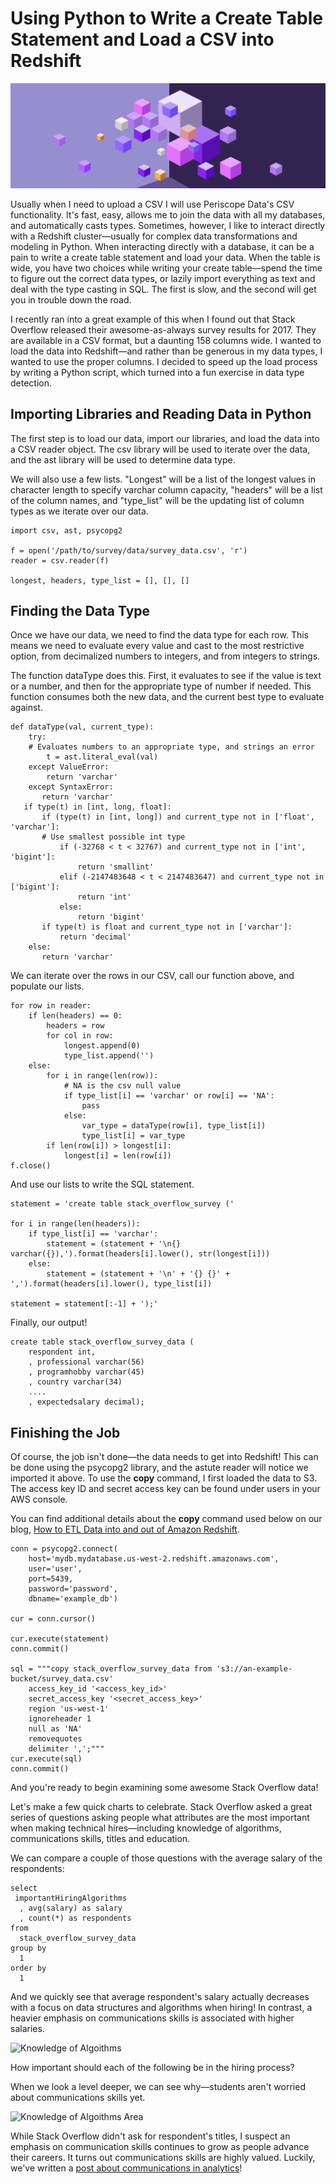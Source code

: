 # Using Python to Write a Create Table Statement and Load a CSV into Redshift

![Header](/Python/Using_Python_to_Write_a_Create_Table_Statement_and_Load_a_CSV_into_Redshift/Images/header.png)

Usually when I need to upload a CSV I will use Periscope Data's CSV functionality. It's fast, easy, allows me to join the data with all my databases, and automatically casts types. Sometimes, however, I like to interact directly with a Redshift cluster—usually for complex data transformations and modeling in Python. When interacting directly with a database, it can be a pain to write a create table statement and load your data. When the table is wide, you have two choices while writing your create table—spend the time to figure out the correct data types, or lazily import everything as text and deal with the type casting in SQL. The first is slow, and the second will get you in trouble down the road.

I recently ran into a great example of this when I found out that Stack Overflow released their awesome-as-always survey results for 2017. They are available in a CSV format, but a daunting 158 columns wide. I wanted to load the data into Redshift—and rather than be generous in my data types, I wanted to use the proper columns. I decided to speed up the load process by writing a Python script, which turned into a fun exercise in data type detection. 

## Importing Libraries and Reading Data in Python

The first step is to load our data, import our libraries, and load the data into a CSV reader object. The csv library will be used to iterate over the data, and the ast library will be used to determine data type.

We will also use a few lists. "Longest" will be a list of the longest values in character length to specify varchar column capacity, "headers" will be a list of the column names, and "type_list" will be the updating list of column types as we iterate over our data.

    import csv, ast, psycopg2

    f = open('/path/to/survey/data/survey_data.csv', 'r')
    reader = csv.reader(f)
    
    longest, headers, type_list = [], [], []

## Finding the Data Type

Once we have our data, we need to find the data type for each row. This means we need to evaluate every value and cast to the most restrictive option, from decimalized numbers to integers, and from integers to strings.

The function dataType does this. First, it evaluates to see if the value is text or a number, and then for the appropriate type of number if needed. This function consumes both the new data, and the current best type to evaluate against.

    def dataType(val, current_type):
        try:
        # Evaluates numbers to an appropriate type, and strings an error
            t = ast.literal_eval(val)
        except ValueError:
            return 'varchar'
        except SyntaxError:
           return 'varchar'
       if type(t) in [int, long, float]:
           if (type(t) in [int, long]) and current_type not in ['float', 'varchar']:
           # Use smallest possible int type
               if (-32768 < t < 32767) and current_type not in ['int', 'bigint']:
                   return 'smallint'
               elif (-2147483648 < t < 2147483647) and current_type not in ['bigint']:
                   return 'int'
               else:
                   return 'bigint'
           if type(t) is float and current_type not in ['varchar']:
               return 'decimal'
        else:
           return 'varchar'

We can iterate over the rows in our CSV, call our function above, and populate our lists.

    for row in reader:
        if len(headers) == 0:
            headers = row
            for col in row:
                longest.append(0)
                type_list.append('')
        else:
            for i in range(len(row)):
                # NA is the csv null value
                if type_list[i] == 'varchar' or row[i] == 'NA':
                    pass
                else:
                    var_type = dataType(row[i], type_list[i])
                    type_list[i] = var_type
            if len(row[i]) > longest[i]:
                longest[i] = len(row[i])
    f.close()

And use our lists to write the SQL statement.

    statement = 'create table stack_overflow_survey ('

    for i in range(len(headers)):
        if type_list[i] == 'varchar':
            statement = (statement + '\n{} varchar({}),').format(headers[i].lower(), str(longest[i]))
        else:
            statement = (statement + '\n' + '{} {}' + ',').format(headers[i].lower(), type_list[i])

    statement = statement[:-1] + ');'

Finally, our output!

    create table stack_overflow_survey_data (
        respondent int,
        , professional varchar(56)
        , programhobby varchar(45)
        , country varchar(34)
        ....
        , expectedsalary decimal);

## Finishing the Job

Of course, the job isn't done—the data needs to get into Redshift! This can be done using the psycopg2 library, and the astute reader will notice we imported it above. To use the **copy** command, I first loaded the data to S3. The access key ID and secret access key can be found under users in your AWS console.

You can find additional details about the **copy** command used below on our blog, [How to ETL Data into and out of Amazon Redshift](https://www.periscopedata.com/blog/etl-data-into-and-out-of-amazon-redshift).

    conn = psycopg2.connect(
        host='mydb.mydatabase.us-west-2.redshift.amazonaws.com',
        user='user',
        port=5439,
        password='password',
        dbname='example_db')

    cur = conn.cursor()

    cur.execute(statement)
    conn.commit()

    sql = """copy stack_overflow_survey_data from 's3://an-example-bucket/survey_data.csv'
        access_key_id '<access_key_id>'
        secret_access_key '<secret_access_key>'
        region 'us-west-1'
        ignoreheader 1
        null as 'NA'
        removequotes
        delimiter ',';"""
    cur.execute(sql)
    conn.commit()

And you're ready to begin examining some awesome Stack Overflow data! 

Let's make a few quick charts to celebrate. Stack Overflow asked a great series of questions asking people what attributes are the most important when making technical hires—including knowledge of algorithms, communications skills, titles and education. 

We can compare a couple of those questions with the average salary of the respondents:

    select
     importantHiringAlgorithms
      , avg(salary) as salary
      , count(*) as respondents
    from
      stack_overflow_survey_data
    group by
      1
    order by
      1
 
And we quickly see that average respondent's salary actually decreases with a focus on data structures and algorithms when hiring! In contrast, a heavier emphasis on communications skills is associated with higher salaries.

![Knowledge of Algoithms](/Python/Using_Python_to_Write_a_Create_Table_Statement_and_Load_a_CSV_into_Redshift/Images/Knowledge_of_Algoithms.png)

How important should each of the following be in the hiring process? 

When we look a level deeper, we can see why—students aren't worried about communications skills yet.

![Knowledge of Algoithms Area](/Python/Using_Python_to_Write_a_Create_Table_Statement_and_Load_a_CSV_into_Redshift/Images/Knowledge_of_Algoithms_Area.png)


While Stack Overflow didn't ask for respondent's titles, I suspect an emphasis on communication skills continues to grow as people advance their careers. It turns out communications skills are highly valued. Luckily, we've written a [post about communications in analytics](https://www.periscopedata.com/blog/communication-is-critical-in-analytics)!